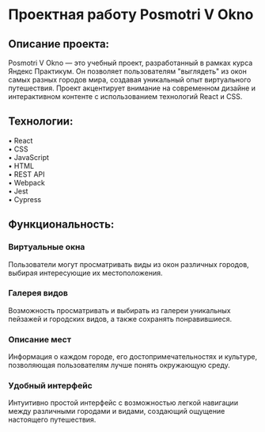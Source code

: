 <h1>Проектная работу Posmotri V Okno</h1>

<h2>Описание проекта:</h2>

Posmotri V Okno — это учебный проект, разработанный в рамках курса Яндекс Практикум. Он позволяет пользователям "выглядеть" из окон самых разных городов мира, создавая уникальный опыт виртуального путешествия. Проект акцентирует внимание на современном дизайне и интерактивном контенте с использованием технологий React и CSS.

<h2>Технологии:</h2>

• React  
• CSS  
• JavaScript  
• HTML  
• REST API  
• Webpack  
• Jest  
• Cypress  

<h2>Функциональность:</h2>

<h3>Виртуальные окна</h3>  
Пользователи могут просматривать виды из окон различных городов, выбирая интересующие их местоположения.  

<h3>Галерея видов</h3>  
Возможность просматривать и выбирать из галереи уникальных пейзажей и городских видов, а также сохранять понравившиеся.  

<h3>Описание мест</h3>  
Информация о каждом городе, его достопримечательностях и культуре, позволяющая пользователям лучше понять окружающую среду.  

<h3>Удобный интерфейс</h3>  
Интуитивно простой интерфейс с возможностью легкой навигации между различными городами и видами, создающий ощущение настоящего путешествия.
